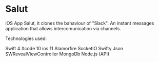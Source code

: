 # Salut

iOS App Salut, it clones the bahaviour of "Slack". An instant messages application that allows intercomunication via channels.

Technologies used: 

Swift 4 
Xcode 10
ios 11
Alamorfire
SocketIO
Swifty Json
SWRevealViewController
MongoDb
Node.js (API)
